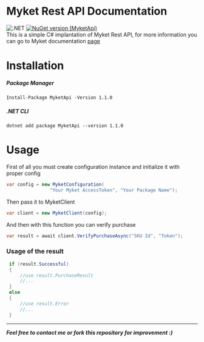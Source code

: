 # Myket Rest API Documentation 
![.NET](https://github.com/mabolhasani/Myket/workflows/.NET/badge.svg)
[![NuGet version (MyketApi)](https://img.shields.io/nuget/v/MyketApi.svg?style=flat-square)](https://www.nuget.org/packages/MyketApi/)\
This is a simple C# implantation of Myket Rest API,
for more information you can go to Myket documentation [page](https://myket.ir/kb/en/pages/verification-of-in-app-purchases-on-the-server/) 

# Installation
##### Package Manager
```
Install-Package MyketApi -Version 1.1.0
```
##### .NET CLI
```
dotnet add package MyketApi --version 1.1.0
```
# Usage 
First of all you must create configuration instance and initialize it with proper config
```csharp
var config = new MyketConfiguration(
                "Your Myket AccessToken", "Your Package Name");
```
Then pass it to MyketClient 
```csharp
var client = new MyketClient(config);
```
And then with this function you can verify purchase
```csharp
var result = await client.VerifyPurchaseAsync("SKU Id", "Token");
```
### Usage of the result
```csharp
 if (result.Successful)
 {
	 //use result.PurchaseResult
	 //...
 }
 else
 {
	 //use result.Error
	 //...
 }
```
---
***Feel free to contact me or fork this repository for improvement :)***
